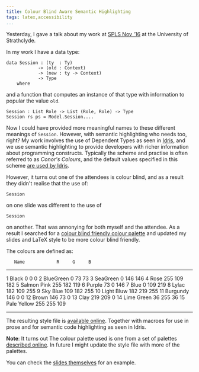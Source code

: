 ```yaml
---
title: Colour Blind Aware Semantic Highlighting
tags: latex,accessibility
...
```


Yesterday, I gave a talk about my work at [SPLS Nov '16](https://msp-strath.github.io/spls-16/) at the
University of Strathclyde.

In my work I have a data type:

```
data Session : (ty  : Ty)
            -> (old : Context)
            -> (new : ty -> Context)
            -> Type
    where
```

and a function that computes an instance of that type with information to popular the value `old`.

```
Session : List Role -> List (Role, Role) -> Type
Session rs ps = Model.Session....
```

Now I could have provided more meaningful names to these different meanings of `Session`.
However, with semantic highlighting who needs too, right?
My work involves the use of Dependent Types as seen in [Idris](https://www.idris-lang.org), and we use semantic highlighting to provide developers with richer information about programming constructs.
Typically the scheme and practise is often referred to as *Conor's Colours*, and the default values specified in this scheme [are used by Idris](http://idris.readthedocs.io/en/latest/reference/semantic-highlighting.html).

However, it turns out one of the attendees is colour blind, and as a result they didn't realise that the use of:

```
Session
```

on one slide was different to the use of

```
Session
```

on another.
That was annonying for both myself and the attendee.
As a result I searched for a [colour blind friendly colour palette]( http://www.somersault1824.com/wp-content/uploads/2015/02/color-blindness-palette.png) and updated my slides and LaTeX style to be more colour blind friendly.

The colours are defined as:

<div class="cus">

       Name            R     G     B
----- ------------- ----- ----- ------
   1   Black           0     0     0
   2   BlueGreen       0    73    73
   3   SeaGreen        0   146   146
   4   Rose          255   109   182
   5   Salmon Pink   255   182   119
   6   Purple         73     0   146
   7   Blue            0   109   219
   8   Lylac         182   109   255
   9   Sky Blue      109   182   255
  10   Light Bluw    182   219   255
  11   Burgundy      146     0     0
  12   Brown         146    73     0
  13   Clay          219   209     0
  14   Lime Green     36   255    36
  15   Pale Yellow   255   255   109
----- ------------- ----- ----- ------

</div>

The resulting style file is [available online](https://github.com/jfdm/sta-latex/blob/master/colour-blind.sty). Together with macroes for use in prose and for semantic code highlighting as seen in Idris.

**Note**: It turns out The colour palette used is one from a set of palettes [described online](http://mkweb.bcgsc.ca/colorblind/).
In future I might update the style file with more of the palettes.


You can check the [slides themselves](https://jfdm.host.cs.st-andrews.ac.uk/presentation/2016-11-09-SPLS.pdf) for an example.

